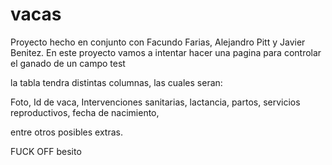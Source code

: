 # vacas
Proyecto hecho en conjunto con Facundo Farias, Alejandro Pitt y Javier Benitez. En este proyecto vamos a intentar hacer una pagina para controlar el ganado de un campo
test



la tabla tendra distintas columnas, las cuales seran: 

Foto, Id de vaca, Intervenciones sanitarias, lactancia, partos, servicios reproductivos, fecha de nacimiento, 

entre otros posibles extras.

FUCK OFF besito